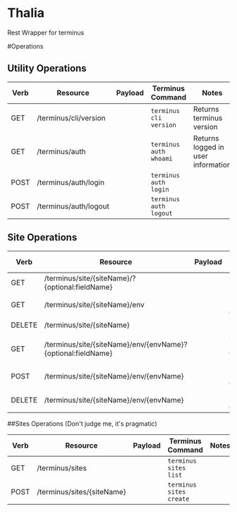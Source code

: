 # Thalia

Rest Wrapper for terminus

#Operations

## Utility Operations

|Verb|Resource|Payload|Terminus Command|Notes|
|--------|----|-------|----------------|-----|
|GET|/terminus/cli/version||`terminus cli version`|Returns terminus version|
|GET|/terminus/auth||`terminus auth whoami`|Returns logged in user information|
|POST|/terminus/auth/login||`terminus auth login`||
|POST|/terminus/auth/logout||`terminus auth logout`||


## Site Operations
|Verb|Resource|Payload|Terminus Command|Notes|
|--------|----|-------|----------------|-----|
|GET|/terminus/site/{siteName}/?{optional:fieldName}||`terminus site info`||
|GET|/terminus/site/{siteName}/env||`terminus site environments`||
|DELETE|/terminus/site/{siteName}||`terminus site delete`||
|GET|/terminus/site/{siteName}/env/{envName}?{optional:fieldName}||`terminus site environment-info`||
|POST|/terminus/site/{siteName}/env/{envName}||`terminus site create-env`||
|DELETE|/terminus/site/{siteName}/env/{envName}||`terminus site delete-env`||

##Sites Operations (Don't judge me, it's pragmatic)

|Verb|Resource|Payload|Terminus Command|Notes|
|--------|----|-------|----------------|-----|
|GET|/terminus/sites||`terminus sites list`||
|POST|/terminus/sites/{siteName}||`terminus sites create`||
